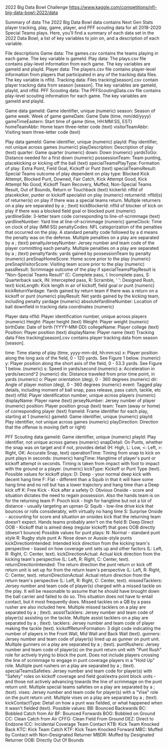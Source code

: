 2022 Big Data Bowl Challenge
https://www.kaggle.com/competitions/nfl-big-data-bowl-2022/data


Summary of data
The 2022 Big Data Bowl data contains Next Gen Stats player tracking, play, game, player, and PFF scouting data for all 2018-2020 Special Teams plays. Here, you'll find a summary of each data set in the 2022 Data Bowl, a list of key variables to join on, and a description of each variable.

File descriptions
Game data: The games.csv contains the teams playing in each game. The key variable is gameId.
Play data: The plays.csv file contains play-level information from each game. The key variables are gameId and playId.
Player data: The players.csv file contains player-level information from players that participated in any of the tracking data files. The key variable is nflId.
Tracking data: Files tracking[season].csv contain player tracking data from season [season]. The key variables are gameId, playId, and nflId.
PFF Scouting data: The PFFScoutingData.csv file contains play-level scouting information for each game. The key variables are gameId and playId.

Game data
gameId: Game identifier, unique (numeric)
season: Season of game
week: Week of game
gameDate: Game Date (time, mm/dd/yyyy)
gameTimeEastern: Start time of game (time, HH:MM:SS, EST)
homeTeamAbbr: Home team three-letter code (text)
visitorTeamAbbr: Visiting team three-letter code (text)


Play data
gameId: Game identifier, unique (numeric)
playId: Play identifier, not unique across games (numeric)
playDescription: Description of play (text)
quarter: Game quarter (numeric)
down: Down (numeric)
yardsToGo: Distance needed for a first down (numeric)
possessionTeam: Team punting, placekicking or kicking off the ball (text)
specialTeamsPlayType: Formation of play: Extra Point, Field Goal, Kickoff or Punt (text)
specialTeamsResult: Special Teams outcome of play dependent on play type: Blocked Kick Attempt, Blocked Punt, Downed, Fair Catch, Kick Attempt Good, Kick Attempt No Good, Kickoff Team Recovery, Muffed, Non-Special Teams Result, Out of Bounds, Return or Touchback (text)
kickerId: nflId of placekicker, punter or kickoff specialist on play (numeric)
returnerId: nflId(s) of returner(s) on play if there was a special teams return. Multiple returners on a play are separated by a ; (text)
kickBlockerId: nflId of blocker of kick on play if there was a blocked field goal or blocked punt (numeric)
yardlineSide: 3-letter team code corresponding to line-of-scrimmage (text)
yardlineNumber: Yard line at line-of-scrimmage (numeric)
gameClock: Time on clock of play (MM:SS)
penaltyCodes: NFL categorization of the penalties that occurred on the play. A standard penalty code followed by a d means the penalty was on the defense. Multiple penalties on a play are separated by a ; (text)
penaltyJerseyNumber: Jersey number and team code of the player committing each penalty. Multiple penalties on a play are separated by a ; (text)
penaltyYards: yards gained by possessionTeam by penalty (numeric)
preSnapHomeScore: Home score prior to the play (numeric)
preSnapVisitorScore: Visiting team score prior to the play (numeric)
passResult: Scrimmage outcome of the play if specialTeamsPlayResult is "Non-Special Teams Result" (C: Complete pass, I: Incomplete pass, S: Quarterback sack, IN: Intercepted pass, R: Scramble, ' ': Designed Rush, text)
kickLength: Kick length in air of kickoff, field goal or punt (numeric)
kickReturnYardage: Yards gained by return team if there was a return on a kickoff or punt (numeric)
playResult: Net yards gained by the kicking team, including penalty yardage (numeric)
absoluteYardlineNumber: Location of ball downfield in tracking data coordinates (numeric)


Player data
nflId: Player identification number, unique across players (numeric)
Height: Player height (text)
Weight: Player weight (numeric)
birthDate: Date of birth (YYYY-MM-DD)
collegeName: Player college (text)
Position: Player position (text)
displayName: Player name (text)
Tracking data
Files tracking[season].csv contains player tracking data from season [season].

time: Time stamp of play (time, yyyy-mm-dd, hh:mm:ss)
x: Player position along the long axis of the field, 0 - 120 yards. See Figure 1 below. (numeric)
y: Player position along the short axis of the field, 0 - 53.3 yards. See Figure 1 below. (numeric)
s: Speed in yards/second (numeric)
a: Acceleration in yards/second^2 (numeric)
dis: Distance traveled from prior time point, in yards (numeric)
o: Player orientation (deg), 0 - 360 degrees (numeric)
dir: Angle of player motion (deg), 0 - 360 degrees (numeric)
event: Tagged play details, including moment of ball snap, pass release, pass catch, tackle, etc (text)
nflId: Player identification number, unique across players (numeric)
displayName: Player name (text)
jerseyNumber: Jersey number of player (numeric)
position: Player position group (text)
team: Team (away or home) of corresponding player (text)
frameId: Frame identifier for each play, starting at 1 (numeric)
gameId: Game identifier, unique (numeric)
playId: Play identifier, not unique across games (numeric)
playDirection: Direction that the offense is moving (left or right)

PFF Scouting data
gameId: Game identifier, unique (numeric)
playId: Play identifier, not unique across games (numeric)
snapDetail: On Punts, whether the snap was on target and if not, provides detail (H: High, L: Low, <: Left, >: Right, OK: Accurate Snap, text)
operationTime: Timing from snap to kick on punt plays in seconds: (numeric)
hangTime: Hangtime of player's punt or kickoff attempt in seconds. Timing is taken from impact with foot to impact with the ground or a player. (numeric)
kickType: Kickoff or Punt Type (text).
Possible values for kickoff plays:
D: Deep - your normal deep kick with decent hang time
F: Flat - different than a Squib in that it will have some hang time and no roll but has a lower trajectory and hang time than a Deep kick off
K: Free Kick - Kick after a safety
O: Obvious Onside - score and situation dictates the need to regain possession. Also the hands team is on for the returning team
P: Pooch kick - high for hangtime but not a lot of distance - usually targeting an upman
Q: Squib - low-line drive kick that bounces or rolls considerably, with virtually no hang time
S: Surprise Onside - accounting for score and situation an onsides kick that the returning team doesn’t expect. Hands teams probably aren't on the field
B: Deep Direct OOB - Kickoff that is aimed deep (regular kickoff) that goes OOB directly (doesn't bounce)
Possible values for punt plays:
N: Normal - standard punt style
R: Rugby style punt
A: Nose down or Aussie-style punts
kickDirectionIntended: Intended kick direction from the kicking team's perspective - based on how coverage unit sets up and other factors (L: Left, R: Right, C: Center, text).
kickDirectionActual: Actual kick direction from the kicking team's perspective (L: Left, R: Right, C: Center, text).
returnDirectionIntended: The return direction the punt return or kick off return unit is set up for from the return team's perspective (L: Left, R: Right, C: Center, text).
returnDirectionActual: Actual return direction from the return team's perspective (L: Left, R: Right, C: Center, text).
missedTacklers: Jersey number and team code of player(s) charged with a missed tackle on the play. It will be reasonable to assume that he should have brought down the ball carrier and failed to do so. This situation does not have to entail contact, but it most frequently does. Missed tackles on a QB by a pass rusher are also included here. Multiple missed tacklers on a play are separated by a ; (text).
assistTacklers: Jersey number and team code of player(s) assisting on the tackle. Multiple assist tacklers on a play are separated by a ; (text).
tacklers: Jersey number and team code of player making the tackle (text).
kickoffReturnFormation: 3 digit code indicating the number of players in the Front Wall, Mid Wall and Back Wall (text).
gunners: Jersey number and team code of player(s) lined up as gunner on punt unit. Multiple gunners on a play are separated by a ; (text).
puntRushers: Jersey number and team code of player(s) on the punt return unit with "Punt Rush" role for actively trying to block the punt. Does not include players crossing the line of scrimmage to engage in punt coverage players in a "Hold Up" role. Multiple punt rushers on a play are separated by a ; (text).
specialTeamsSafeties: Jersey number and team code for player(s) with "Safety" roles on kickoff coverage and field goal/extra point block units - and those not actively advancing towards the line of scrimmage on the punt return unit. Multiple special teams safeties on a play are separated by a ; (text).
vises: Jersey number and team code for player(s) with a "Vise" role on the punt return unit. Multiple vises on a play are separated by a ; (text).
kickContactType: Detail on how a punt was fielded, or what happened when it wasn't fielded (text).
Possible values:
BB: Bounced Backwards
BC: Bobbled Catch from Air
BF: Bounced Forwards
BOG: Bobbled on Ground
CC: Clean Catch from Air
CFFG: Clean Field From Ground
DEZ: Direct to Endzone
ICC: Incidental Coverage Team Contact
KTB: Kick Team Knocked Back
KTC: Kick Team Catch
KTF: Kick Team Knocked Forward
MBC: Muffed by Contact with Non-Designated Returner
MBDR: Muffed by Designated Returner
OOB: Directly Out Of Bounds
